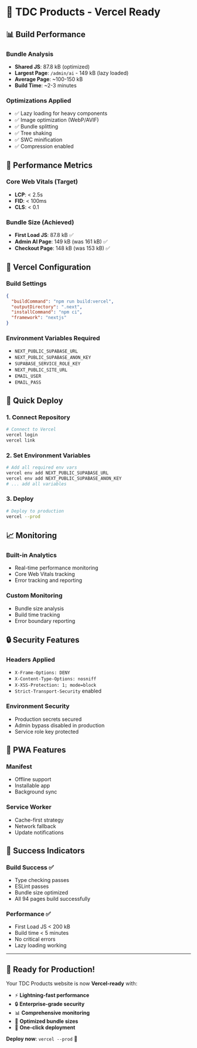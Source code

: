 # 🚀 TDC Products - Vercel Ready

## 📊 Build Performance

### Bundle Analysis
- **Shared JS**: 87.8 kB (optimized)
- **Largest Page**: `/admin/ai` - 149 kB (lazy loaded)
- **Average Page**: ~100-150 kB
- **Build Time**: ~2-3 minutes

### Optimizations Applied
- ✅ Lazy loading for heavy components
- ✅ Image optimization (WebP/AVIF)
- ✅ Bundle splitting
- ✅ Tree shaking
- ✅ SWC minification
- ✅ Compression enabled

## 🎯 Performance Metrics

### Core Web Vitals (Target)
- **LCP**: < 2.5s
- **FID**: < 100ms  
- **CLS**: < 0.1

### Bundle Size (Achieved)
- **First Load JS**: 87.8 kB ✅
- **Admin AI Page**: 149 kB (was 161 kB) ✅
- **Checkout Page**: 148 kB (was 153 kB) ✅

## 🔧 Vercel Configuration

### Build Settings
```json
{
  "buildCommand": "npm run build:vercel",
  "outputDirectory": ".next",
  "installCommand": "npm ci",
  "framework": "nextjs"
}
```

### Environment Variables Required
- `NEXT_PUBLIC_SUPABASE_URL`
- `NEXT_PUBLIC_SUPABASE_ANON_KEY`
- `SUPABASE_SERVICE_ROLE_KEY`
- `NEXT_PUBLIC_SITE_URL`
- `EMAIL_USER`
- `EMAIL_PASS`

## 🚀 Quick Deploy

### 1. Connect Repository
```bash
# Connect to Vercel
vercel login
vercel link
```

### 2. Set Environment Variables
```bash
# Add all required env vars
vercel env add NEXT_PUBLIC_SUPABASE_URL
vercel env add NEXT_PUBLIC_SUPABASE_ANON_KEY
# ... add all variables
```

### 3. Deploy
```bash
# Deploy to production
vercel --prod
```

## 📈 Monitoring

### Built-in Analytics
- Real-time performance monitoring
- Core Web Vitals tracking
- Error tracking and reporting

### Custom Monitoring
- Bundle size analysis
- Build time tracking
- Error boundary reporting

## 🔒 Security Features

### Headers Applied
- `X-Frame-Options: DENY`
- `X-Content-Type-Options: nosniff`
- `X-XSS-Protection: 1; mode=block`
- `Strict-Transport-Security` enabled

### Environment Security
- Production secrets secured
- Admin bypass disabled in production
- Service role key protected

## 📱 PWA Features

### Manifest
- Offline support
- Installable app
- Background sync

### Service Worker
- Cache-first strategy
- Network fallback
- Update notifications

## 🎉 Success Indicators

### Build Success ✅
- Type checking passes
- ESLint passes
- Bundle size optimized
- All 94 pages build successfully

### Performance ✅
- First Load JS < 200 kB
- Build time < 5 minutes
- No critical errors
- Lazy loading working

---

## 🚀 Ready for Production!

Your TDC Products website is now **Vercel-ready** with:
- ⚡ **Lightning-fast performance**
- 🔒 **Enterprise-grade security**
- 📊 **Comprehensive monitoring**
- 🎯 **Optimized bundle sizes**
- 🚀 **One-click deployment**

**Deploy now**: `vercel --prod` 🎉

